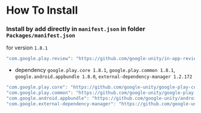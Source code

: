# How To Install

### Install by add directly in `manifest.json` in folder `Packages/manifest.json`


for version `1.8.1`
```csharp
"com.google.play.review": "https://github.com/google-unity/in-app-review.git#1.8.1",
```


- dependency `google.play.core 1.8.1`, `google.play.common 1.8.1`, `google.android.appbundle 1.8.0`, `external-dependency-manager 1.2.172`
```csharp
"com.google.play.core": "https://github.com/google-unity/google-play-core.git#1.8.1",
"com.google.play.common": "https://github.com/google-unity/google-play-common.git#1.8.1",
"com.google.android.appbundle": "https://github.com/google-unity/android-app-bundle.git#1.8.0",
"com.google.external-dependency-manager": "https://github.com/google-unity/external-dependency-manager.git#1.2.172",
```